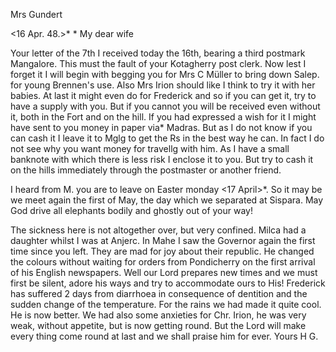 Mrs Gundert

 <16 Apr. 48.>*
 <Sunday>*
My dear wife

Your letter of the 7th I received today the 16th, bearing a third postmark Mangalore. This must the fault of your Kotagherry post clerk. 
Now lest I forget it I will begin with begging you for Mrs C Müller to bring down Salep. for young Brennen's use. Also Mrs Irion should like I think to try it with her babies. At last it might even do for Frederick and so if you can get it, try to have a supply with you. But if you cannot you will be received even without it, both in the Fort and on the hill. If you had expressed a wish for it I might have sent to you money in paper via* Madras. But as I do not know if you can cash it I leave it to Mglg to get the Rs in the best way he can. In fact I do not see why you want money for travellg with him. As I have a small banknote with which there is less risk I enclose it to you. But try to cash it on the hills immediately through the postmaster or another friend.

I heard from M. you are to leave on Easter monday <17 April>*. So it may be we meet again the first of May, the day which we separated at Sispara. May God drive all elephants bodily and ghostly out of your way!

The sickness here is not altogether over, but very confined. Milca had a daughter whilst I was at Anjerc. In Mahe I saw the Governor again the first time since you left. They are mad for joy about their republic. He changed the colours without waiting for orders from Pondicherry on the first arrival of his English newspapers. Well our Lord prepares new times and we must first be silent, adore his ways and try to accommodate ours to His! 
Frederick has suffered 2 days from diarrhoea in consequence of dentition and the sudden change of the temperature. For the rains we had made it quite cool. He is now better. We had also some anxieties for Chr. Irion, he was very weak, without appetite, but is now getting round. But the Lord will make every thing come round at last and we shall praise him for ever.  Yours H G.

